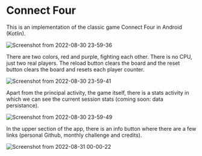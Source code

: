 # Connect Four

This is an implementation of the classic game Connect Four in Android (Kotlin).

![Screenshot from 2022-08-30 23-59-36](https://user-images.githubusercontent.com/50365659/187551509-18d51f4b-2f3e-482b-a31b-6eb791bca8ef.png)

There are two colors, red and purple, fighting each other. There is no CPU, just two real players. The reload button clears the board and the reset button clears the board and resets each player counter.

![Screenshot from 2022-08-30 23-59-41](https://user-images.githubusercontent.com/50365659/187551518-8f0b9fc7-9613-4c01-b470-82cd432a1450.png)

Apart from the principal activity, the game itself, there is a stats activity in which we can see the current session stats (coming soon: data persistance).

![Screenshot from 2022-08-30 23-59-49](https://user-images.githubusercontent.com/50365659/187551526-f8ae7839-3c25-4956-93ea-885664ffe43f.png)

In the upper section of the app, there is an info button where there are a few links (personal Github, monthly challenge and credits).

![Screenshot from 2022-08-31 00-00-22](https://user-images.githubusercontent.com/50365659/187551536-0aa0a200-3ad0-44ca-8a3d-1cbb17f7392c.png)
